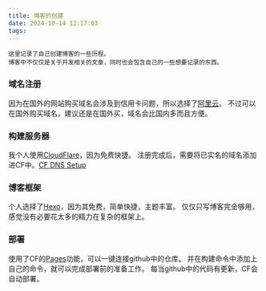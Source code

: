 ```yaml
---
title: 博客的创建
date: 2024-10-14 12:17:03
tags: 
---
```


    这里记录了自己创建博客的一些历程。
    博客中不仅仅是关于开发相关的文章，同时也会包含自己的一些想要记录的东西。

### 域名注册

因为在国外的网站购买域名会涉及到信用卡问题，所以选择了[阿里云](https://wanwang.aliyun.com/domain/tld#.com)。
不过可以在国外购买域名，建议还是在国外买，域名会比国内多而且方便。

### 构建服务器

我个人使用[CloudFlare](https://dash.cloudflare.com/)，因为免费快捷。
注册完成后，需要将已实名的域名添加进CF中。[CF DNS Setup](https://developers.cloudflare.com/dns/zone-setups/full-setup/setup/#review-dns-records) 

### 博客框架

个人选择了[Hexo](https://hexo.io/zh-cn/docs/)，因为其免费，简单快捷，主题丰富。
仅仅只写博客完全够用，感觉没有必要花太多的精力在复杂的框架上。

### 部署

使用了CF的[Pages](https://developers.cloudflare.com/pages/get-started/git-integration/)功能，可以一键连接github中的仓库。
并在构建命令中添加上自己的命令，就可以完成部署前的准备工作。
每当github中的代码有更新，CF会自动部署。
